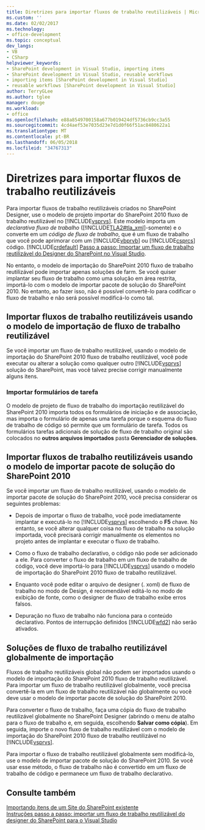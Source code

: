 ```yaml
---
title: Diretrizes para importar fluxos de trabalho reutilizáveis | Microsoft Docs
ms.custom: ''
ms.date: 02/02/2017
ms.technology:
- office-development
ms.topic: conceptual
dev_langs:
- VB
- CSharp
helpviewer_keywords:
- SharePoint development in Visual Studio, importing items
- SharePoint development in Visual Studio, reusable workflows
- importing items [SharePoint development in Visual Studio]
- reusable workflows [SharePoint development in Visual Studio]
author: TerryGLee
ms.author: tglee
manager: douge
ms.workload:
- office
ms.openlocfilehash: e88a8549700158a677b019424df5736cb9cc3a55
ms.sourcegitcommit: 4cd4aef53e7035d23e7d1d0f66f51ac8480622a1
ms.translationtype: MT
ms.contentlocale: pt-BR
ms.lasthandoff: 06/05/2018
ms.locfileid: "34767313"
---
```

# <a name="guidelines-for-importing-reusable-workflows"></a>Diretrizes para importar fluxos de trabalho reutilizáveis
  Para importar fluxos de trabalho reutilizáveis criados no SharePoint Designer, use o modelo de projeto importar do SharePoint 2010 fluxo de trabalho reutilizável no [!INCLUDE[vsprvs](../sharepoint/includes/vsprvs-md.md)]. Este modelo importa um *declarativa* *fluxo de trabalho* ([!INCLUDE[TLA2#tla_xml](../sharepoint/includes/tla2sharptla-xml-md.md)]-somente) e o converte em um *código de fluxo de trabalho*, que é um fluxo de trabalho que você pode aprimorar com um [!INCLUDE[vbprvb](../sharepoint/includes/vbprvb-md.md)] ou [!INCLUDE[csprcs](../sharepoint/includes/csprcs-md.md)] código. [!INCLUDE[crdefault](../sharepoint/includes/crdefault-md.md)] [Passo a passo: Importar um fluxo de trabalho reutilizável do Designer do SharePoint no Visual Studio](../sharepoint/walkthrough-import-a-sharepoint-designer-reusable-workflow-into-visual-studio.md).  
  
 No entanto, o modelo de importação do SharePoint 2010 fluxo de trabalho reutilizável pode importar apenas soluções de farm. Se você quiser implantar seu fluxo de trabalho como uma solução em área restrita, importá-lo com o modelo de importar pacote de solução do SharePoint 2010. No entanto, ao fazer isso, não é possível convertê-lo para codificar o fluxo de trabalho e não será possível modificá-lo como tal.  
  
## <a name="import-reusable-workflows-by-using-the-import-reusable-workflow-template"></a>Importar fluxos de trabalho reutilizáveis usando o modelo de importação de fluxo de trabalho reutilizável
 Se você importar um fluxo de trabalho reutilizável, usando o modelo de importação do SharePoint 2010 fluxo de trabalho reutilizável, você pode executar ou alterar a solução como qualquer outro [!INCLUDE[vsprvs](../sharepoint/includes/vsprvs-md.md)] solução do SharePoint, mas você talvez precise corrigir manualmente alguns itens.  
  
### <a name="import-task-forms"></a>Importar formulários de tarefa
 O modelo de projeto de fluxo de trabalho do importação reutilizável do SharePoint 2010 importa todos os formulários de iniciação e de associação, mas importa o formulário de apenas uma tarefa porque o esquema do fluxo de trabalho de código só permite que um formulário de tarefa. Todos os formulários tarefas adicionais de solução de fluxo de trabalho original são colocados no **outros arquivos importados** pasta **Gerenciador de soluções**.  
  
## <a name="import-reusable-workflows-by-using-the-import-sharepoint-2010-solution-package-template"></a>Importar fluxos de trabalho reutilizáveis usando o modelo de importar pacote de solução do SharePoint 2010
 Se você importar um fluxo de trabalho reutilizável, usando o modelo de importar pacote de solução do SharePoint 2010, você precisa considerar os seguintes problemas:  
  
-   Depois de importar o fluxo de trabalho, você pode imediatamente implantar e executá-lo no [!INCLUDE[vsprvs](../sharepoint/includes/vsprvs-md.md)] escolhendo o **F5** chave. No entanto, se você alterar qualquer coisa no fluxo de trabalho na solução importada, você precisará corrigir manualmente os elementos no projeto antes de implantar e executar o fluxo de trabalho.  
  
-   Como o fluxo de trabalho declarativo, o código não pode ser adicionado a ele. Para converter o fluxo de trabalho em um fluxo de trabalho de código, você deve importá-lo para [!INCLUDE[vsprvs](../sharepoint/includes/vsprvs-md.md)] usando o modelo de importação do SharePoint 2010 fluxo de trabalho reutilizável.  
  
-   Enquanto você pode editar o arquivo de designer (. xoml) de fluxo de trabalho no modo de Design, é recomendável editá-lo no modo de exibição de fonte, como o designer de fluxo de trabalho exibe erros falsos.  
  
-   Depuração no fluxo de trabalho não funciona para o conteúdo declarativo. Pontos de interrupção definidos [!INCLUDE[wfd2](../sharepoint/includes/wfd2-md.md)] não serão ativados.  
  
## <a name="import-globally-reusable-workflow-solutions"></a>Soluções de fluxo de trabalho reutilizável globalmente de importação
 Fluxos de trabalho reutilizáveis global não podem ser importados usando o modelo de importação do SharePoint 2010 fluxo de trabalho reutilizável. Para importar um fluxo de trabalho reutilizável globalmente, você precisa convertê-la em um fluxo de trabalho reutilizável não globalmente ou você deve usar o modelo de importar pacote de solução do SharePoint 2010.  
  
 Para converter o fluxo de trabalho, faça uma cópia do fluxo de trabalho reutilizável globalmente no SharePoint Designer (abrindo o menu de atalho para o fluxo de trabalho e, em seguida, escolhendo **Salvar como cópia**). Em seguida, importe o novo fluxo de trabalho reutilizável com o modelo de importação do SharePoint 2010 fluxo de trabalho reutilizável no [!INCLUDE[vsprvs](../sharepoint/includes/vsprvs-md.md)].  
  
 Para importar o fluxo de trabalho reutilizável globalmente sem modificá-lo, use o modelo de importar pacote de solução do SharePoint 2010. Se você usar esse método, o fluxo de trabalho não é convertido em um fluxo de trabalho de código e permanece um fluxo de trabalho declarativo.  
  
## <a name="see-also"></a>Consulte também
 [Importando itens de um Site do SharePoint existente](../sharepoint/importing-items-from-an-existing-sharepoint-site.md)   
 [Instruções passo a passo: importar um fluxo de trabalho reutilizável do designer do SharePoint para o Visual Studio](../sharepoint/walkthrough-import-a-sharepoint-designer-reusable-workflow-into-visual-studio.md)  
  
  
